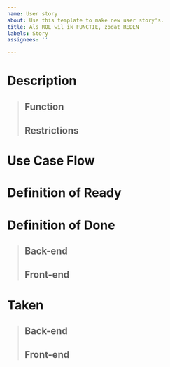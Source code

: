 ```yaml
---
name: User story
about: Use this template to make new user story's.
title: Als ROL wil ik FUNCTIE, zodat REDEN
labels: Story
assignees: ''

---
```


# Description

> ## Function
> ## Restrictions
# Use Case Flow
# Definition of Ready
# Definition of Done
> ## Back-end
> ## Front-end
# Taken
> ## Back-end
> ## Front-end
